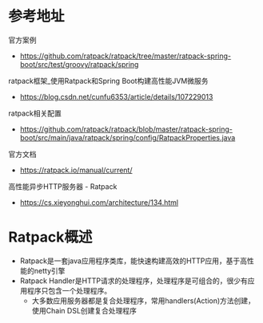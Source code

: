 # 参考地址
官方案例
- https://github.com/ratpack/ratpack/tree/master/ratpack-spring-boot/src/test/groovy/ratpack/spring

ratpack框架_使用Ratpack和Spring Boot构建高性能JVM微服务
- https://blog.csdn.net/cunfu6353/article/details/107229013

ratpack相关配置
- https://github.com/ratpack/ratpack/blob/master/ratpack-spring-boot/src/main/java/ratpack/spring/config/RatpackProperties.java

官方文档
- https://ratpack.io/manual/current/

高性能异步HTTP服务器 - Ratpack
- https://cs.xieyonghui.com/architecture/134.html


# Ratpack概述
- Ratpack是一套java应用程序类库，能快速构建高效的HTTP应用，基于高性能的netty引擎
- Ratpack Handler是HTTP请求的处理程序，处理程序是可组合的，很少有应用程序只包含一个处理程序。
  - 大多数应用服务器都是复合处理程序，常用handlers(Action)方法创建，使用Chain DSL创建复合处理程序


